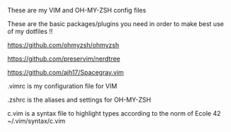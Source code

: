 These are my VIM and OH-MY-ZSH config files

These are the basic packages/plugins you need in order to make best use of my dotfiles !!

https://github.com/ohmyzsh/ohmyzsh

https://github.com/preservim/nerdtree

https://github.com/ajh17/Spacegray.vim

.vimrc is my configuration file for VIM

.zshrc is the aliases and settings for OH-MY-ZSH

c.vim is a syntax file to highlight types according to the norm of Ecole 42
~/.vim/syntax/c.vim
